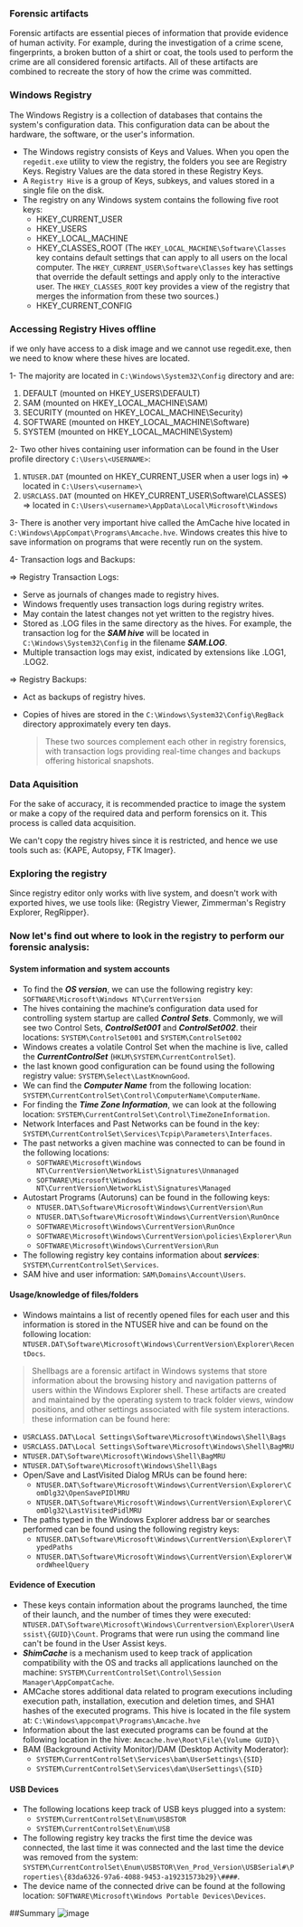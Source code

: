 ### Forensic artifacts
Forensic artifacts are essential pieces of information that provide evidence of human activity. For example, during the investigation of a crime scene, fingerprints, a broken button of a shirt or coat, the tools used to perform the crime are all considered forensic artifacts. All of these artifacts are combined to recreate the story of how the crime was committed. 

### Windows Registry
The Windows Registry is a collection of databases that contains the system's configuration data. This configuration data can be about the hardware, the software, or the user's information.

- The Windows registry consists of Keys and Values. When you open the `regedit.exe` utility to view the registry, the folders you see are Registry Keys. Registry Values are the data stored in these Registry Keys.
- A `Registry Hive` is a group of Keys, subkeys, and values stored in a single file on the disk.
- The registry on any Windows system contains the following five root keys:
  - HKEY_CURRENT_USER
  - HKEY_USERS
  - HKEY_LOCAL_MACHINE
  - HKEY_CLASSES_ROOT (The `HKEY_LOCAL_MACHINE\Software\Classes` key contains default settings that can apply to all users on the local computer. The `HKEY_CURRENT_USER\Software\Classes` key has settings that override the default settings and apply only to the interactive user. The `HKEY_CLASSES_ROOT` key provides a view of the registry that merges the information from these two sources.)
  - HKEY_CURRENT_CONFIG

### Accessing Registry Hives offline
if we only have access to a disk image and we cannot use regedit.exe, then we need to know where these hives are located. 

1- The majority are located in `C:\Windows\System32\Config` directory and are:
  1. DEFAULT (mounted on HKEY_USERS\DEFAULT)
  2. SAM (mounted on HKEY_LOCAL_MACHINE\SAM)
  3. SECURITY (mounted on HKEY_LOCAL_MACHINE\Security)
  4. SOFTWARE (mounted on HKEY_LOCAL_MACHINE\Software)
  5. SYSTEM (mounted on HKEY_LOCAL_MACHINE\System)

2- Two other hives containing user information can be found in the User profile directory `C:\Users\<USERNAME>`:
  1. `NTUSER.DAT` (mounted on HKEY_CURRENT_USER when a user logs in) => located in `C:\Users\<username>\`
  2. `USRCLASS.DAT` (mounted on HKEY_CURRENT_USER\Software\CLASSES) => located in `C:\Users\<username>\AppData\Local\Microsoft\Windows`

3- There is another very important hive called the AmCache hive located in `C:\Windows\AppCompat\Programs\Amcache.hve`. Windows creates this hive to save information on programs that were recently run on the system.

4- Transaction logs and Backups: 

=> Registry Transaction Logs:
- Serve as journals of changes made to registry hives.
- Windows frequently uses transaction logs during registry writes.
- May contain the latest changes not yet written to the registry hives.
- Stored as .LOG files in the same directory as the hives. For example, the transaction log for the ***SAM hive*** will be located in `C:\Windows\System32\Config` in the filename ***SAM.LOG***.
- Multiple transaction logs may exist, indicated by extensions like .LOG1, .LOG2.

=> Registry Backups:
- Act as backups of registry hives.
- Copies of hives are stored in the `C:\Windows\System32\Config\RegBack` directory approximately every ten days.

  > These two sources complement each other in registry forensics, with transaction logs providing real-time changes and backups offering historical snapshots.

### Data Aquisition
For the sake of accuracy, it is recommended practice to image the system or make a copy of the required data and perform forensics on it. This process is called data acquisition. 

We can't copy the registry hives since it is restricted, and hence we use tools such as: {KAPE, Autopsy, FTK Imager}.

### Exploring the registry
Since registry editor only works with live system, and doesn't work with exported hives, we use tools like: {Registry Viewer, Zimmerman's Registry Explorer, RegRipper}.

### Now let's find out where to look in the registry to perform our forensic analysis:

#### System information and system accounts
- To find the ***OS version***, we can use the following registry key: `SOFTWARE\Microsoft\Windows NT\CurrentVersion`
- The hives containing the machine’s configuration data used for controlling system startup are called ***Control Sets***. Commonly, we will see two Control Sets, ***ControlSet001*** and ***ControlSet002***. their locations: `SYSTEM\ControlSet001` and `SYSTEM\ControlSet002`
- Windows creates a volatile Control Set when the machine is live, called the ***CurrentControlSet*** (`HKLM\SYSTEM\CurrentControlSet`).
- the last known good configuration can be found using the following registry value: `SYSTEM\Select\LastKnownGood`.
- We can find the ***Computer Name*** from the following location: `SYSTEM\CurrentControlSet\Control\ComputerName\ComputerName`.
- For finding the ***Time Zone Information***, we can look at the following location: `SYSTEM\CurrentControlSet\Control\TimeZoneInformation`.
- Network Interfaces and Past Networks can be found in the key: `SYSTEM\CurrentControlSet\Services\Tcpip\Parameters\Interfaces`.
- The past networks a given machine was connected to can be found in the following locations:
  - `SOFTWARE\Microsoft\Windows NT\CurrentVersion\NetworkList\Signatures\Unmanaged`
  - `SOFTWARE\Microsoft\Windows NT\CurrentVersion\NetworkList\Signatures\Managed`
- Autostart Programs (Autoruns) can be found in the following keys:
  - `NTUSER.DAT\Software\Microsoft\Windows\CurrentVersion\Run`
  - `NTUSER.DAT\Software\Microsoft\Windows\CurrentVersion\RunOnce`
  - `SOFTWARE\Microsoft\Windows\CurrentVersion\RunOnce`
  - `SOFTWARE\Microsoft\Windows\CurrentVersion\policies\Explorer\Run`
  - `SOFTWARE\Microsoft\Windows\CurrentVersion\Run`
- The following registry key contains information about ***services***: `SYSTEM\CurrentControlSet\Services`.
- SAM hive and user information: `SAM\Domains\Account\Users`.
  
#### Usage/knowledge of files/folders
- Windows maintains a list of recently opened files for each user and this information is stored in the NTUSER hive and can be found on the following location: `NTUSER.DAT\Software\Microsoft\Windows\CurrentVersion\Explorer\RecentDocs`.
> Shellbags are a forensic artifact in Windows systems that store information about the browsing history and navigation patterns of users within the Windows Explorer shell. These artifacts are created and maintained by the operating system to track folder views, window positions, and other settings associated with file system interactions. these information can be found here:
   - `USRCLASS.DAT\Local Settings\Software\Microsoft\Windows\Shell\Bags`
   - `USRCLASS.DAT\Local Settings\Software\Microsoft\Windows\Shell\BagMRU`
   - `NTUSER.DAT\Software\Microsoft\Windows\Shell\BagMRU`
   - `NTUSER.DAT\Software\Microsoft\Windows\Shell\Bags`
- Open/Save and LastVisited Dialog MRUs can be found here:
  - `NTUSER.DAT\Software\Microsoft\Windows\CurrentVersion\Explorer\ComDlg32\OpenSavePIDlMRU`
  - `NTUSER.DAT\Software\Microsoft\Windows\CurrentVersion\Explorer\ComDlg32\LastVisitedPidlMRU`
- The paths typed in the Windows Explorer address bar or searches performed can be found using the following registry keys:
  - `NTUSER.DAT\Software\Microsoft\Windows\CurrentVersion\Explorer\TypedPaths`
  - `NTUSER.DAT\Software\Microsoft\Windows\CurrentVersion\Explorer\WordWheelQuery`
  
#### Evidence of Execution
- These keys contain information about the programs launched, the time of their launch, and the number of times they were executed: `NTUSER.DAT\Software\Microsoft\Windows\Currentversion\Explorer\UserAssist\{GUID}\Count`. Programs that were run using the command line can't be found in the User Assist keys.
- ***ShimCache*** is a mechanism used to keep track of application compatibility with the OS and tracks all applications launched on the machine: `SYSTEM\CurrentControlSet\Control\Session Manager\AppCompatCache`.
- AMCache stores additional data related to program executions including execution path, installation, execution and deletion times, and SHA1 hashes of the executed programs. This hive is located in the file system at: `C:\Windows\appcompat\Programs\Amcache.hve`
- Information about the last executed programs can be found at the following location in the hive: `Amcache.hve\Root\File\{Volume GUID}\`
- BAM (Background Activity Monitor)/DAM (Desktop Activity Moderator):
  - `SYSTEM\CurrentControlSet\Services\bam\UserSettings\{SID}`
  - `SYSTEM\CurrentControlSet\Services\dam\UserSettings\{SID}`

#### USB Devices
- The following locations keep track of USB keys plugged into a system:
  - `SYSTEM\CurrentControlSet\Enum\USBSTOR`
  - `SYSTEM\CurrentControlSet\Enum\USB`
- The following registry key tracks the first time the device was connected, the last time it was connected and the last time the device was removed from the system: `SYSTEM\CurrentControlSet\Enum\USBSTOR\Ven_Prod_Version\USBSerial#\Properties\{83da6326-97a6-4088-9453-a19231573b29}\####`.
- The device name of the connected drive can be found at the following location: `SOFTWARE\Microsoft\Windows Portable Devices\Devices`.

##Summary
![image](https://github.com/Darwish-md/TryHackMe/assets/72353586/b801df4b-76c8-4cc2-822a-d48ff16d2579)
